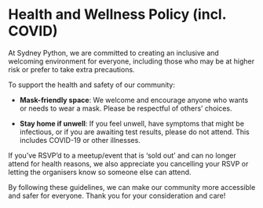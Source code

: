 # Health and Wellness Policy (incl. COVID)

At Sydney Python, we are committed to creating an inclusive and welcoming environment for everyone, including those who may be at higher risk or prefer to take extra precautions.

To support the health and safety of our community:

* **Mask-friendly space**: We welcome and encourage anyone who wants or needs to wear a mask. Please be respectful of others’ choices.


* **Stay home if unwell**: If you feel unwell, have symptoms that might be infectious, or if you are awaiting test results, please do not attend. This includes COVID-19 or other illnesses.

If you’ve RSVP’d to a meetup/event that is ‘sold out’ and can no longer attend for health reasons, we also appreciate you cancelling your RSVP or letting the organisers know so someone else can attend.

By following these guidelines, we can make our community more accessible and safer for everyone. Thank you for your consideration and care!
